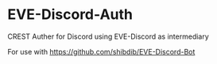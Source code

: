 # EVE-Discord-Auth
CREST Auther for Discord using EVE-Discord as intermediary


For use with https://github.com/shibdib/EVE-Discord-Bot
